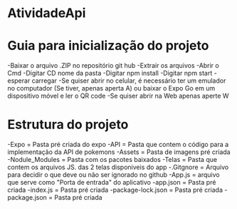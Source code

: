 # AtividadeApi

# Guia para inicialização do projeto

-Baixar o arquivo .ZIP no repositório git hub
-Extrair os arquivos
-Abrir o Cmd 
-Digitar CD nome da pasta
-Digitar npm install
-Digitar npm start 
-esperar carregar
-Se quiser abrir no celular, é necessário ter um emulador no computador (Se tiver, apenas aperta A) ou baixar o Expo Go em um dispositivo móvel e ler o QR code
-Se quiser abrir na Web apenas aperte W

# Estrutura do projeto
-Expo = Pasta pré criada do expo
-API = Pasta que contem o código para a implementação da API de pokemons
-Assets = Pasta de imagens pré criada
-Nodule_Modules = Pasta com os pacotes baixados
-Telas = Pasta que contem os arquivos JS. das 2 telas disponiveis do app
-.Gitgnore = Arquivo para decidir o que deve ou não ser ignorado no github
-App.js = arquivo que serve como "Porta de entrada" do aplicativo
-app.json = Pasta pré criada
-index.js = Pasta pré criada
-package-lock.json = Pasta pré criada
-package.json = Pasta pré criada

